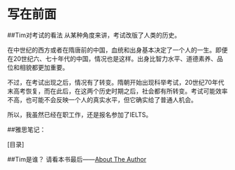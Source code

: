 写在前面
=======


##Tim对考试的看法
从某种角度来讲，考试改版了人类的历史。

在中世纪的西方或者在隋唐前的中国，血统和出身基本决定了一个人的一生。即便在20世纪六、七十年代的中国，情况也是这样。出身比智力水平、道德素养、品位和相貌都更加重要。

不过，在考试出现之后，情况有了转变。隋朝开始出现科举考试，20世纪70年代末高考恢复，而在此后，在这两个历史时期之后，社会都有所转变。考试可能效率不高，也可能不会反映一个人的真实水平，但它确实给了普通人机会。

所以，我虽然已经在职工作，还是报名参加了IELTS。


##雅思笔记：

[目录]










##Tim是谁？
请看本书最后——[About The Author]()